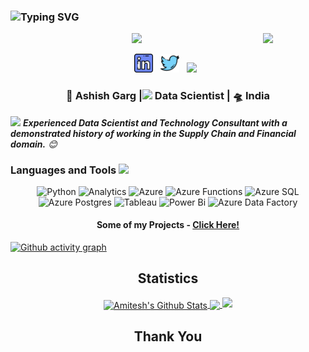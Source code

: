 ### ![Typing SVG](https://readme-typing-svg.herokuapp.com?font=Montserrat&color=edf4f7&vCenter=true&color=green&lines=Hey+👋,+I'm+Ashish+Garg)

<div align="center">
   <img src="https://pronoun.cyou/x/y?subject=He&object=Him&height=20"> 
   <img align='right' src="https://media.giphy.com/media/M9gbBd9nbDrOTu1Mqx/giphy.gif" width="100">
</div>

<p align='center'>
   <a href="https://www.linkedin.com/in/dsashishgarg"><img height="30" src="https://raw.githubusercontent.com/8bithemant/8bithemant/master/linkedin.png?raw=true"></a>&nbsp;&nbsp;
<a href="https://twitter.com/ashishlovesdata"><img height="30" src="https://raw.githubusercontent.com/8bithemant/8bithemant/master/twitter.png?raw=true"></a>&nbsp;&nbsp;
  <a href="https://github.com/dsashishgarg"><img height="30" src="https://img.shields.io/github/followers/dsashishgarg?label=Follow&style=social"></a>&nbsp;&nbsp;
 </p>

<div align="center">
<h3> 🙎 Ashish Garg |<img src="https://media.giphy.com/media/WUlplcMpOCEmTGBtBW/giphy.gif" width="30"> Data Scientist | 🛸 India </h3>
</div>

<img src="https://media.giphy.com/media/LnQjpWaON8nhr21vNW/giphy.gif" width="40"> <em><b>Experienced Data Scientist and Technology Consultant with a demonstrated history of working in the Supply Chain and Financial domain.</b> :blush:</em>

### Languages and Tools <img src="https://media.giphy.com/media/WUlplcMpOCEmTGBtBW/giphy.gif" width="30">

<p align="center">
     <img src="https://user-images.githubusercontent.com/39427208/182770556-754987c8-ff9a-441f-b0f7-2e767cce86a8.svg" alt="Python" width="40" height="40"/>
   <img src="https://user-images.githubusercontent.com/39427208/182768329-9a88df19-bc14-4684-ab09-4eb5b1d2777e.svg" alt="Analytics" width="40" height="40"/>
   <img src="https://user-images.githubusercontent.com/39427208/182768726-421a6ae5-5eba-4315-8bbb-1176c6ece8d3.png" alt="Azure" width="40" height="40"/>
   <img src="https://user-images.githubusercontent.com/39427208/182770186-181045bf-27f0-49ad-838a-583044406f23.svg" alt="Azure Functions" width="40" height="40"/>
   <img src="https://user-images.githubusercontent.com/39427208/182768957-a6be67ad-91e6-4c3c-b58a-4d56378a1252.svg" alt="Azure SQL" width="40" height="40"/>
   <img src="https://user-images.githubusercontent.com/39427208/182769138-28941096-c367-40fd-b1d1-1dc2ca0f4d59.svg" alt="Azure Postgres" width="40" height="40"/>
   <img src="https://user-images.githubusercontent.com/39427208/182770420-38c47dee-b1ec-446e-b5ae-fb0db69d911a.svg" alt="Tableau" width="40" height="40"/>
   <img src="https://user-images.githubusercontent.com/39427208/182768585-5ed20048-24af-4630-941d-4e25aadbcbd3.png" alt="Power Bi" width="40" height="40"/>
  <img src="https://user-images.githubusercontent.com/39427208/182769081-86af3bca-cbb3-415a-8dd7-2159b2cccbb1.svg" alt="Azure Data Factory" width="40" height="40"/>
  </p>
<div align="center">
    <h4 align="center">Some of my Projects - <a href="https://github.com/dsashishgarg?tab=repositories/">Click Here!</a></h4>
</div>


[![Github activity graph](https://activity-graph.herokuapp.com/graph?username=dsashishgarg&theme=react-dark&hide_border=true&color=BDDFFF&line=6E93B5&point=BDDFFF)](https://git.io/akshay2211&hide_border=true)

  <div align="center">
    <h2>Statistics</h2>
    <a href="https://github.com/dsashishgarg">
      <img align="center" src="https://github-readme-stats.vercel.app/api?username=dsashishgarg&show_icons=true&theme=react&line_height=27" alt="Amitesh's Github Stats"/>
    </a>
    <a href="https://github.com/dsashishgarg">
      <img align="center" src="https://github-readme-stats.vercel.app/api/top-langs/?username=dsashishgarg&theme=react&hide_langs_below=1&exclude_repo=CS306-Machine-Learning" />
     </a>
     <img width="49.5%" src="http://github-readme-streak-stats.herokuapp.com?user=dsashishgarg&theme=react&hide_border=true" />
</code>
  <div align="center">
    <h2 align="center">Thank You</h2> 
  </div>
</code>

